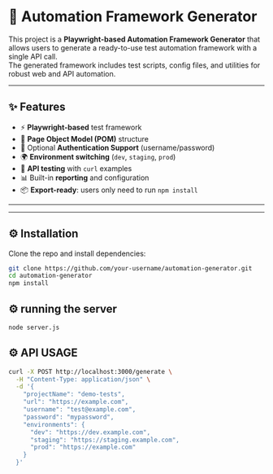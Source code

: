 # 🚀 Automation Framework Generator

This project is a **Playwright-based Automation Framework Generator** that allows users to generate a ready-to-use test automation framework with a single API call.  
The generated framework includes test scripts, config files, and utilities for robust web and API automation.

---

## ✨ Features
- ⚡ **Playwright-based** test framework  
- 🧩 **Page Object Model (POM)** structure  
- 🔐 Optional **Authentication Support** (username/password)  
- 🌍 **Environment switching** (`dev`, `staging`, `prod`)  
- 📡 **API testing** with `curl` examples  
- 📊 Built-in **reporting** and configuration  
- 📦 **Export-ready**: users only need to run `npm install`

---

---

## ⚙️ Installation
Clone the repo and install dependencies:
```bash
git clone https://github.com/your-username/automation-generator.git
cd automation-generator
npm install


```
## ⚙️ running the server
```bash
node server.js
```

## ⚙️ API USAGE 
```bash
curl -X POST http://localhost:3000/generate \
  -H "Content-Type: application/json" \
  -d '{
    "projectName": "demo-tests",
    "url": "https://example.com",
    "username": "test@example.com",
    "password": "mypassword",
    "environments": {
      "dev": "https://dev.example.com",
      "staging": "https://staging.example.com",
      "prod": "https://example.com"
    }
  }'
```




